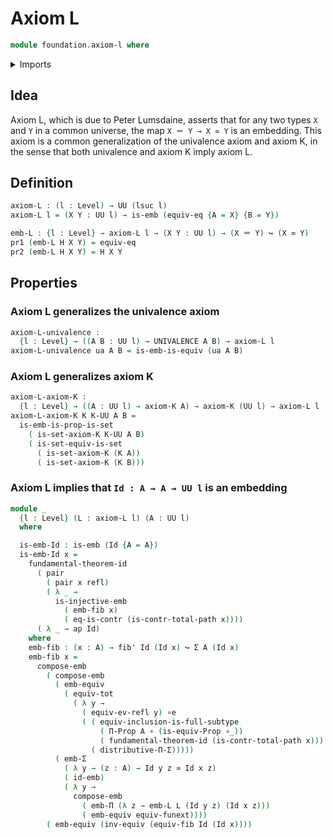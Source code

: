 # Axiom L

```agda
module foundation.axiom-l where
```

<details><summary>Imports</summary>

```agda
open import foundation.embeddings
open import foundation.equivalences
open import foundation.full-subtypes
open import foundation.function-extensionality
open import foundation.functoriality-dependent-function-types
open import foundation.sets
open import foundation.type-theoretic-principle-of-choice
open import foundation.universal-property-identity-types

open import foundation-core.contractible-types
open import foundation-core.dependent-pair-types
open import foundation-core.fibers-of-maps
open import foundation-core.functions
open import foundation-core.functoriality-dependent-pair-types
open import foundation-core.fundamental-theorem-of-identity-types
open import foundation-core.identity-types
open import foundation-core.injective-maps
open import foundation-core.propositions
open import foundation-core.univalence
open import foundation-core.universe-levels
```

</details>

## Idea

Axiom L, which is due to Peter Lumsdaine, asserts that for any two types `X` and
`Y` in a common universe, the map `X ＝ Y → X ≃ Y` is an embedding. This axiom
is a common generalization of the univalence axiom and axiom K, in the sense
that both univalence and axiom K imply axiom L.

## Definition

```agda
axiom-L : (l : Level) → UU (lsuc l)
axiom-L l = (X Y : UU l) → is-emb (equiv-eq {A = X} {B = Y})

emb-L : {l : Level} → axiom-L l → (X Y : UU l) → (X ＝ Y) ↪ (X ≃ Y)
pr1 (emb-L H X Y) = equiv-eq
pr2 (emb-L H X Y) = H X Y
```

## Properties

### Axiom L generalizes the univalence axiom

```agda
axiom-L-univalence :
  {l : Level} → ((A B : UU l) → UNIVALENCE A B) → axiom-L l
axiom-L-univalence ua A B = is-emb-is-equiv (ua A B)
```

### Axiom L generalizes axiom K

```agda
axiom-L-axiom-K :
  {l : Level} → ((A : UU l) → axiom-K A) → axiom-K (UU l) → axiom-L l
axiom-L-axiom-K K K-UU A B =
  is-emb-is-prop-is-set
    ( is-set-axiom-K K-UU A B)
    ( is-set-equiv-is-set
      ( is-set-axiom-K (K A))
      ( is-set-axiom-K (K B)))
```

### Axiom L implies that `Id : A → A → UU l` is an embedding

```agda
module _
  {l : Level} (L : axiom-L l) (A : UU l)
  where

  is-emb-Id : is-emb (Id {A = A})
  is-emb-Id x =
    fundamental-theorem-id
      ( pair
        ( pair x refl)
        ( λ _ →
          is-injective-emb
            ( emb-fib x)
            ( eq-is-contr (is-contr-total-path x))))
      ( λ _ → ap Id)
    where
    emb-fib : (x : A) → fib' Id (Id x) ↪ Σ A (Id x)
    emb-fib x =
      compose-emb
        ( compose-emb
          ( emb-equiv
            ( equiv-tot
              ( λ y →
                ( equiv-ev-refl y) ∘e
                ( ( equiv-inclusion-is-full-subtype
                    ( Π-Prop A ∘ (is-equiv-Prop ∘_))
                    ( fundamental-theorem-id (is-contr-total-path x))) ∘e
                  ( distributive-Π-Σ)))))
          ( emb-Σ
            ( λ y → (z : A) → Id y z ≃ Id x z)
            ( id-emb)
            ( λ y →
              compose-emb
                ( emb-Π (λ z → emb-L L (Id y z) (Id x z)))
                ( emb-equiv equiv-funext))))
        ( emb-equiv (inv-equiv (equiv-fib Id (Id x))))
```
